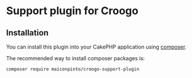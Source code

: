# Support plugin for Croogo

## Installation

You can install this plugin into your CakePHP application using [composer](http://getcomposer.org).

The recommended way to install composer packages is:

```
composer require maiconpinto/croogo-support-plugin
```
